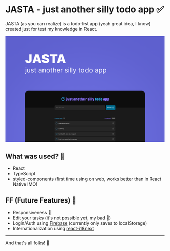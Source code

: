 # JASTA - just another silly todo app ✅

JASTA (as you can realize) is a todo-list app (yeah great idea, I know) created just for test my knowledge in React.

![jasta preview](./public/cover.png)

## What was used? 🧐

- React
- TypeScript
- styled-components (first time using on web, works better than in React Native IMO)

## FF (Future Features) 🔮

- Responsiveness 📱
- Edit your tasks (it's not possible yet, my bad 🫤)
- Login/Auth using [Firebase](https://firebase.google.com/) (currently only saves to localStorage)
- Internationalization using [react-i18next](https://react.i18next.com/)

---

And that's all folks! 🐷
